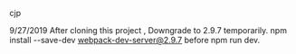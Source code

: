 cjp


9/27/2019
After cloning this project , Downgrade to 2.9.7 temporarily.
npm install --save-dev webpack-dev-server@2.9.7  before npm run dev.
